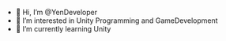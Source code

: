 - 👋 Hi, I’m @YenDeveloper
- 👀 I’m interested in Unity Programming and GameDevelopment
- 🌱 I’m currently learning Unity 


<!---
YenDeveloper/YenDeveloper is a ✨ special ✨ repository because its `README.md` (this file) appears on your GitHub profile.
You can click the Preview link to take a look at your changes.
--->
